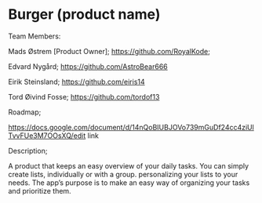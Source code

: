 # Burger (product name)

Team Members:

Mads Østrem [Product Owner];
https://github.com/RoyalKode;

Edvard Nygård;
https://github.com/AstroBear666

Eirik Steinsland;
https://github.com/eiris14

Tord Øivind Fosse;
https://github.com/tordof13


Roadmap;

https://docs.google.com/document/d/14nQoBIUBJOVo739mGuDf24cc4ziUlTvvFUe3M7OOsXQ/edit
link


Description;

A product that keeps an easy overview of your daily tasks. 
You can simply create lists, individually or with a group. personalizing your lists to your needs. 
The app’s purpose is to make an easy way of organizing your tasks and prioritize them.
